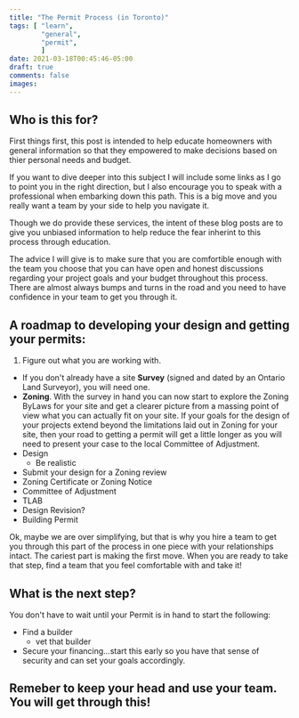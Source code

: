 ```yaml
---
title: "The Permit Process (in Toronto)"
tags: [ "learn",
        "general",
        "permit",
        ]
date: 2021-03-18T00:45:46-05:00
draft: true
comments: false
images:
---
```


## Who is this for?

First things first, this post is intended to help educate homeowners with general information so that they empowered to make decisions based on thier personal needs and budget. 

If you want to dive deeper into this subject I will include some links as I go to point you in the right direction, but I also encourage you to speak with a professional when embarking down this path.  This is a big move and you really want a team by your side to help you navigate it.

Though we do provide these services, the intent of these blog posts are to give you unbiased information to help reduce the fear inherint to this process through education. 

The advice I will give is to make sure that you are comfortible enough with the team you choose that you can have open and honest discussions regarding your project goals and your budget throughout this process.  There are almost always bumps and turns in the road and you need to have confidence in your team to get you through it.

## A roadmap to developing your design and getting your permits: 

1. Figure out what you are working with.
- If you don't already have a site **Survey** (signed and dated by an Ontario Land Surveyor), you will need one.
- **Zoning**. With the survey in hand you can now start to explore the Zoning ByLaws for your site and get a clearer picture from a massing point of view what you can actually fit on your site.  If your goals for the design of your projects extend beyond the limitations laid out in Zoning for your site, then your road to getting a permit will get a little longer as you will need to present your case to the local Committee of Adjustment.
- Design
    - Be realistic
- Submit your design for a Zoning review
- Zoning Certificate or Zoning Notice
- Committee of Adjustment
- TLAB
- Design Revision?
- Building Permit 

Ok, maybe we are over simplifying, but that is why you hire a team to get you through this part of the process in one piece with your relationships intact.  The cariest part is making the first move. When you are ready to take that step, find a team that you feel comfortable with and take it!

## What is the next step? 

You don't have to wait until your Permit is in hand to start the following: 
- Find a builder
    - vet that builder
- Secure your financing...start this early so you have that sense of security and can set your goals accordingly.



## Remeber to keep your head and use your team. You will get through this!

